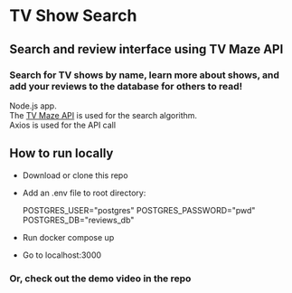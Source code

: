 # TV Show Search

## Search and review interface using TV Maze API
### Search for TV shows by name, learn more about shows, and add your reviews to the database for others to read!

Node.js app.  
The [TV Maze API](https://www.tvmaze.com/api) is used for the search algorithm.  
Axios is used for the API call


## How to run locally
- Download or clone this repo
- Add an .env file to root directory:  

    POSTGRES_USER="postgres"
    POSTGRES_PASSWORD="pwd"
    POSTGRES_DB="reviews_db"

- Run docker compose up  
- Go to localhost:3000 

### Or, check out the demo video in the repo
